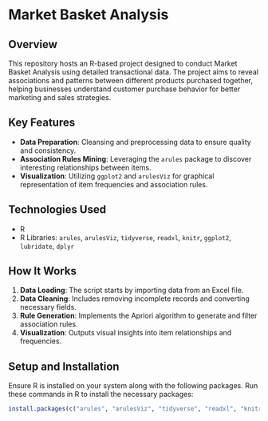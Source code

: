 # Market Basket Analysis

## Overview
This repository hosts an R-based project designed to conduct Market Basket Analysis using detailed transactional data. The project aims to reveal associations and patterns between different products purchased together, helping businesses understand customer purchase behavior for better marketing and sales strategies.

## Key Features
- **Data Preparation**: Cleansing and preprocessing data to ensure quality and consistency.
- **Association Rules Mining**: Leveraging the `arules` package to discover interesting relationships between items.
- **Visualization**: Utilizing `ggplot2` and `arulesViz` for graphical representation of item frequencies and association rules.

## Technologies Used
- R
- R Libraries: `arules`, `arulesViz`, `tidyverse`, `readxl`, `knitr`, `ggplot2`, `lubridate`, `dplyr`

## How It Works
1. **Data Loading**: The script starts by importing data from an Excel file.
2. **Data Cleaning**: Includes removing incomplete records and converting necessary fields.
3. **Rule Generation**: Implements the Apriori algorithm to generate and filter association rules.
4. **Visualization**: Outputs visual insights into item relationships and frequencies.

## Setup and Installation
Ensure R is installed on your system along with the following packages. Run these commands in R to install the necessary packages:
```R
install.packages(c("arules", "arulesViz", "tidyverse", "readxl", "knitr", "ggplot2", "lubridate", "dplyr"))
